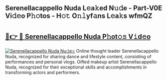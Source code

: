 ## Serenellacappello Nuda L𝚎a𝚔ed N𝚞𝚍e - Part-V0E Vi𝚍𝚎o P𝚑𝚘tos - H𝚘𝚝 O𝚗𝚕yf𝚊ns L𝚎a𝚔s wfmQZ

# <h2><a href="http://kf5fok.oniu.top/?m=Serenellacappello+Nuda">🔗👉 🔴 Serenellacappello Nuda P𝚑ot𝚘𝚜 V𝚒d𝚎o</a></h2>

[![Serenellacappello Nuda Nu𝚍e𝚜](https://i.imgur.com/0qMVB7G.gif)](http://kf5fok.oniu.top/?m=Serenellacappello+Nuda)
Online thought leader Serenellacappello Nuda, recognized for sharing dance and lifestyle content, consisting of performances and personal vlogs. Gifted makeup artist Serenellacappello Nuda, recognized for their exceptional skills and accomplishments in transforming actors and performers.  
